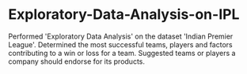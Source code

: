 # Exploratory-Data-Analysis-on-IPL
Performed 'Exploratory Data Analysis' on the dataset 'Indian Premier League'. Determined the most successful teams, players and factors contributing to a win or loss for a team. Suggested teams or players a company should endorse for its products.
